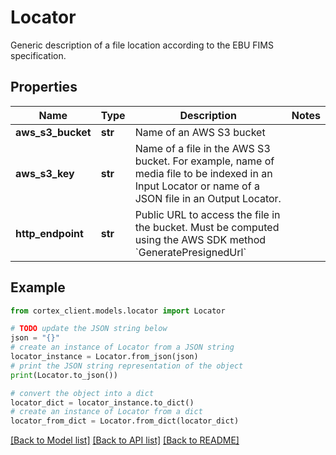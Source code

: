 # Locator

Generic description of a file location according to the EBU FIMS specification.

## Properties

Name | Type | Description | Notes
------------ | ------------- | ------------- | -------------
**aws_s3_bucket** | **str** | Name of an AWS S3 bucket | 
**aws_s3_key** | **str** | Name of a file in the AWS S3 bucket. For example, name of media file to be indexed in an Input Locator or name of a JSON file in an Output Locator. | 
**http_endpoint** | **str** | Public URL to access the file in the bucket. Must be computed using the AWS SDK method &#x60;GeneratePresignedUrl&#x60; | 

## Example

```python
from cortex_client.models.locator import Locator

# TODO update the JSON string below
json = "{}"
# create an instance of Locator from a JSON string
locator_instance = Locator.from_json(json)
# print the JSON string representation of the object
print(Locator.to_json())

# convert the object into a dict
locator_dict = locator_instance.to_dict()
# create an instance of Locator from a dict
locator_from_dict = Locator.from_dict(locator_dict)
```
[[Back to Model list]](../README.md#documentation-for-models) [[Back to API list]](../README.md#documentation-for-api-endpoints) [[Back to README]](../README.md)


